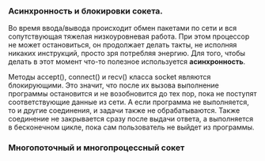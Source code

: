 ### Асинхронность и блокировки сокета.
Во время ввода/вывода происходит обмен пакетами по сети и вся сопутствующая тяжелая низкоуровневая работа. При этом процессор не может остановиться, он продолжает делать такты, не исполняя никаких инструкций, просто зря потребляя энергию. Для того, чтобы делать в этот момент что-то полезное используется **асинхронность**.

Методы accept(), connect() и recv() класса socket являются блокирующими. Это значит, что после их вызова выполнение программы остановится и не возобновится до тех пор, пока не поступят соответствующие данные из сети. А если программа не выполняется, то и другие соединения, и задачи также не обрабатываются.
Также соединение не закрывается сразу после выдачи ответа, а выполняется в бесконечном цикле, пока сам пользователь не выйдет из программы.
### Многопоточный и многопроцессный сокет

